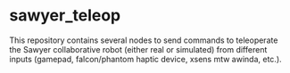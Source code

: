 # sawyer_teleop
This repository contains several nodes to send commands to teleoperate the Sawyer collaborative robot (either real or simulated) from different inputs (gamepad, falcon/phantom haptic device, xsens mtw awinda, etc.).
